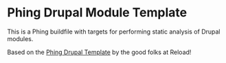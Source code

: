 Phing Drupal Module Template
============================

This is a Phing buildfile with targets for performing static analysis of Drupal modules.

Based on the [Phing Drupal Template](https://github.com/reload/phing-drupal-template) by the good folks at Reload!
